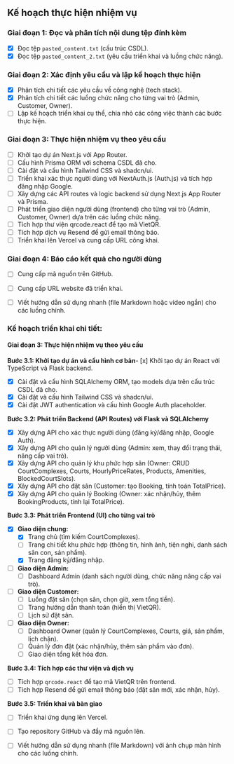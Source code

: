 ## Kế hoạch thực hiện nhiệm vụ

### Giai đoạn 1: Đọc và phân tích nội dung tệp đính kèm
- [x] Đọc tệp `pasted_content.txt` (cấu trúc CSDL).
- [x] Đọc tệp `pasted_content_2.txt` (yêu cầu triển khai và luồng chức năng).

### Giai đoạn 2: Xác định yêu cầu và lập kế hoạch thực hiện
- [x] Phân tích chi tiết các yêu cầu về công nghệ (tech stack).
- [x] Phân tích chi tiết các luồng chức năng cho từng vai trò (Admin, Customer, Owner).
- [ ] Lập kế hoạch triển khai cụ thể, chia nhỏ các công việc thành các bước thực hiện.

### Giai đoạn 3: Thực hiện nhiệm vụ theo yêu cầu
- [ ] Khởi tạo dự án Next.js với App Router.
- [ ] Cấu hình Prisma ORM với schema CSDL đã cho.
- [ ] Cài đặt và cấu hình Tailwind CSS và shadcn/ui.
- [ ] Triển khai xác thực người dùng với NextAuth.js (Auth.js) và tích hợp đăng nhập Google.
- [ ] Xây dựng các API routes và logic backend sử dụng Next.js App Router và Prisma.
- [ ] Phát triển giao diện người dùng (frontend) cho từng vai trò (Admin, Customer, Owner) dựa trên các luồng chức năng.
- [ ] Tích hợp thư viện qrcode.react để tạo mã VietQR.
- [ ] Tích hợp dịch vụ Resend để gửi email thông báo.
- [ ] Triển khai lên Vercel và cung cấp URL công khai.

### Giai đoạn 4: Báo cáo kết quả cho người dùng
- [ ] Cung cấp mã nguồn trên GitHub.
- [ ] Cung cấp URL website đã triển khai.
- [ ] Viết hướng dẫn sử dụng nhanh (file Markdown hoặc video ngắn) cho các luồng chính.




### Kế hoạch triển khai chi tiết:

#### Giai đoạn 3: Thực hiện nhiệm vụ theo yêu cầu

**Bước 3.1: Khởi tạo dự án và cấu hình cơ bản**- [x] Khởi tạo dự án React với TypeScript và Flask backend.
- [x] Cài đặt và cấu hình SQLAlchemy ORM, tạo models dựa trên cấu trúc CSDL đã cho.
- [x] Cài đặt và cấu hình Tailwind CSS và shadcn/ui.
- [x] Cài đặt JWT authentication và cấu hình Google Auth placeholder.

**Bước 3.2: Phát triển Backend (API Routes) với Flask và SQLAlchemy**
- [x] Xây dựng API cho xác thực người dùng (đăng ký/đăng nhập, Google Auth).
- [x] Xây dựng API cho quản lý người dùng (Admin: xem, thay đổi trạng thái, nâng cấp vai trò).
- [x] Xây dựng API cho quản lý khu phức hợp sân (Owner: CRUD CourtComplexes, Courts, HourlyPriceRates, Products, Amenities, BlockedCourtSlots).
- [x] Xây dựng API cho đặt sân (Customer: tạo Booking, tính toán TotalPrice).
- [x] Xây dựng API cho quản lý Booking (Owner: xác nhận/hủy, thêm BookingProducts, tính lại TotalPrice).

**Bước 3.3: Phát triển Frontend (UI) cho từng vai trò**
- [x] **Giao diện chung:**
    - [x] Trang chủ (tìm kiếm CourtComplexes).
    - [ ] Trang chi tiết khu phức hợp (thông tin, hình ảnh, tiện nghi, danh sách sân con, sản phẩm).
    - [x] Trang đăng ký/đăng nhập.
- [ ] **Giao diện Admin:**
    - [ ] Dashboard Admin (danh sách người dùng, chức năng nâng cấp vai trò).
- [ ] **Giao diện Customer:**
    - [ ] Luồng đặt sân (chọn sân, chọn giờ, xem tổng tiền).
    - [ ] Trang hướng dẫn thanh toán (hiển thị VietQR).
    - [ ] Lịch sử đặt sân.
- [ ] **Giao diện Owner:**
    - [ ] Dashboard Owner (quản lý CourtComplexes, Courts, giá, sản phẩm, lịch chặn).
    - [ ] Quản lý đơn đặt (xác nhận/hủy, thêm sản phẩm vào đơn).
    - [ ] Giao diện tổng kết hóa đơn.

**Bước 3.4: Tích hợp các thư viện và dịch vụ**
- [ ] Tích hợp `qrcode.react` để tạo mã VietQR trên frontend.
- [ ] Tích hợp Resend để gửi email thông báo (đặt sân mới, xác nhận, hủy).

**Bước 3.5: Triển khai và bàn giao**
- [ ] Triển khai ứng dụng lên Vercel.
- [ ] Tạo repository GitHub và đẩy mã nguồn lên.
- [ ] Viết hướng dẫn sử dụng nhanh (file Markdown) với ảnh chụp màn hình cho các luồng chính.


